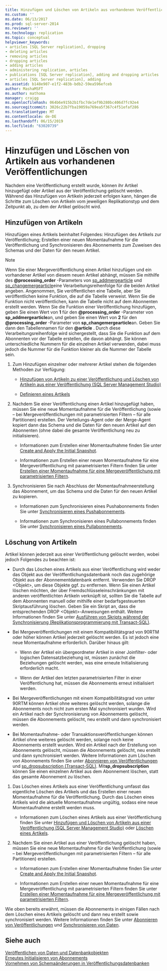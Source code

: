 ```yaml
---
title: Hinzufügen und Löschen von Artikeln aus vorhandenen Veröffentlichungen | Microsoft-Dokumentation
ms.custom: ''
ms.date: 06/13/2017
ms.prod: sql-server-2014
ms.reviewer: ''
ms.technology: replication
ms.topic: conceptual
helpviewer_keywords:
- articles [SQL Server replication], dropping
- deleting articles
- removing articles
- dropping articles
- adding articles
- administering replication, articles
- publications [SQL Server replication], adding and dropping articles
- articles [SQL Server replication], adding
ms.assetid: b148e907-e1f2-483b-bdb2-59ea596efceb
author: MashaMSFT
ms.author: mathoma
manager: craigg
ms.openlocfilehash: 064b6e915b2b1fbc7de1ef9b280bc406d7fc92e4
ms.sourcegitcommit: 3026c22b7fba19059a769ea5f367c4f51efaf286
ms.translationtype: MT
ms.contentlocale: de-DE
ms.lasthandoff: 06/15/2019
ms.locfileid: "63020739"
---
```

# <a name="add-articles-to-and-drop-articles-from-existing-publications"></a>Hinzufügen und Löschen von Artikeln aus vorhandenen Veröffentlichungen
  Nachdem eine Veröffentlichung erstellt wurde, können ihr Artikel hinzugefügt oder Artikel aus der Veröffentlichung gelöscht werden. Während das Hinzufügen von Artikeln jederzeit erfolgen kann, hängen die Schritte zum Löschen von Artikeln vom jeweiligen Replikationstyp und dem Zeitpunkt ab, zu dem der Artikel gelöscht wird.  
  
## <a name="adding-articles"></a>Hinzufügen von Artikeln  
 Hinzufügen eines Artikels beinhaltet Folgendes: Hinzufügen des Artikels zur Veröffentlichung; Erstellen einer neuen Momentaufnahme für die Veröffentlichung und Synchronisieren des Abonnements zum Zuweisen des Schemas und der Daten für den neuen Artikel.  
  
> [!NOTE]
>  Wenn Sie einer Mergeveröffentlichung einen Artikel hinzufügen und ein vorhandener Artikel von diesem neuen Artikel abhängt, müssen Sie mithilfe des **@processing_order** -Parameters von [sp_addmergearticle](/sql/relational-databases/system-stored-procedures/sp-addmergearticle-transact-sql) und [sp_changemergearticle](/sql/relational-databases/system-stored-procedures/sp-changemergearticle-transact-sql)eine Verarbeitungsreihenfolge für die beiden Artikel angeben. Angenommen, Sie veröffentlichen eine Tabelle, aber Sie veröffentlichen keine Funktion, die auf die Tabelle verweist. Wenn Sie die Funktion nicht veröffentlichen, kann die Tabelle nicht auf dem Abonnenten erstellt werden. Wenn Sie die Funktion einer Veröffentlichung hinzufügen, geben Sie einen Wert von **1** für den **@processing_order** -Parameter von **sp_addmergearticle**an, und geben Sie einen Wert von **2** für den **@processing_order** -Parameter von **sp_changemergearticle**an. Geben Sie dann den Tabellennamen für den **@article** . Durch diese Verarbeitungsreihenfolge wird sichergestellt, dass Sie die Funktion auf dem Abonnenten vor der Tabelle erstellen, die davon abhängt. Sie können unterschiedliche Nummern für die einzelnen Artikel verwenden, dabei muss jedoch die Nummer für die Funktion kleiner als die Nummer der Tabelle sein.  
  
1.  Zum Hinzufügen einzelner oder mehrerer Artikel stehen die folgenden Methoden zur Verfügung:  
  
    -   [Hinzufügen von Artikeln zu einer Veröffentlichung und Löschen von Artikeln aus einer Veröffentlichung &#40;SQL Server Management Studio&#41;](add-articles-to-and-drop-articles-from-a-publication.md)  
  
    -   [Definieren eines Artikels](define-an-article.md)  
  
2.  Nachdem Sie einer Veröffentlichung einen Artikel hinzugefügt haben, müssen Sie eine neue Momentaufnahme für die Veröffentlichung (sowie – bei Mergeveröffentlichungen mit parametrisierten Filtern – für alle Partitionen) erstellen. Der Verteilungs-Agent oder der Merge-Agent kopiert dann das Schema und die Daten für den neuen Artikel auf den Abonnenten (ohne dabei die gesamte Veröffentlichung neu zu initialisieren).  
  
    -   Informationen zum Erstellen einer Momentaufnahme finden Sie unter [Create and Apply the Initial Snapshot](../create-and-apply-the-initial-snapshot.md).  
  
    -   Informationen zum Erstellen einer neuen Momentaufnahme für eine Mergeveröffentlichung mit parametrisierten Filtern finden Sie unter [Erstellen einer Momentaufnahme für eine Mergeveröffentlichung mit parametrisierten Filtern](../create-a-snapshot-for-a-merge-publication-with-parameterized-filters.md).  
  
3.  Synchronisieren Sie nach Abschluss der Momentaufnahmeerstellung das Abonnement, um das Schema und die Daten für den neuen Artikel zu kopieren.  
  
    -   Informationen zum Synchronisieren eines Pushabonnements finden Sie unter [Synchronisieren eines Pushabonnements](../synchronize-a-push-subscription.md).  
  
    -   Informationen zum Synchronisieren eines Pullabonnements finden Sie unter [Synchronisieren eines Pullabonnements](../synchronize-a-pull-subscription.md).  
  
## <a name="dropping-articles"></a>Löschung von Artikeln  
 Artikel können jederzeit aus einer Veröffentlichung gelöscht werden, wobei jedoch Folgendes zu beachten ist:  
  
-   Durch das Löschen eines Artikels aus einer Veröffentlichung wird weder das Objekt aus der Veröffentlichungsdatenbank noch das zugehörige Objekt aus der Abonnementdatenbank entfernt. Verwenden Sie DROP \<Objekt>, um diese Objekte ggf. zu entfernen. Wenn Sie einen Artikel löschen möchten, der über Fremdschlüsseleinschränkungen mit anderen veröffentlichten Artikeln verknüpft ist, sollten Sie die Tabelle auf dem Abonnenten manuell oder mithilfe einer bedarfsgesteuerten Skriptausführung löschen. Geben Sie ein Skript an, dass die entsprechenden DROP \<Objekt>-Anweisungen enthält. Weitere Informationen finden Sie unter [Ausführen von Skripts während der Synchronisierung &#40;Replikationsprogrammierung mit Transact-SQL&#41;](../execute-scripts-during-synchronization-replication-transact-sql-programming.md).  
  
-   Bei Mergeveröffentlichungen mit einem Kompatibilitätsgrad von 90RTM oder höher können Artikel jederzeit gelöscht werden. Es ist jedoch eine neue Momentaufnahme erforderlich. Darüber hinaus gilt:  
  
    -   Wenn der Artikel ein übergeordneter Artikel in einer Joinfilter- oder logischen Datensatzbeziehung ist, müssen zunächst die Beziehungen gelöscht werden, was eine erneute Initialisierung erforderlich macht.  
  
    -   Wenn der Artikel den letzten parametrisierten Filter in einer Veröffentlichung hat, müssen die Abonnements erneut initialisiert werden.  
  
-   Bei Mergeveröffentlichungen mit einem Kompatibilitätsgrad von unter 90RTM können Artikel ohne weiteres gelöscht werden, solange die Abonnements noch nicht zum ersten Mal synchronisiert wurden. Wird ein Artikel nach der Synchronisierung von Abonnements gelöscht, müssen die Abonnements gelöscht, neu erstellt und dann synchronisiert werden.  
  
-   Bei Momentaufnahme- oder Transaktionsveröffentlichungen können Artikel ohne weiteres gelöscht werden, solange noch keine Abonnements erstellt wurden. Wird ein Artikel nach der Erstellung von Abonnements gelöscht, müssen die Abonnements gelöscht, neu erstellt und dann synchronisiert werden. Weitere Informationen zum Löschen von Abonnements finden Sie unter [Abonnieren von Veröffentlichungen](../subscribe-to-publications.md) und [sp_dropsubscription &#40;Transact-SQL&#41;](/sql/relational-databases/system-stored-procedures/sp-dropsubscription-transact-sql). Mit**sp_dropsubscription** können Sie einen einzelnen Artikel aus dem Abonnement löschen, statt das gesamte Abonnement zu löschen.  
  
1.  Das Löschen eines Artikels aus einer Veröffentlichung umfasst das eigentliche Löschen des Artikels und das Erstellen einer neuen Momentaufnahme für die Veröffentlichung. Durch das Löschen eines Artikels wird die aktuelle Momentaufnahme ungültig, sodass eine neue Momentaufnahme erstellt werden muss.  
  
    -   Informationen zum Löschen eines Artikels aus einer Veröffentlichung finden Sie unter [Hinzufügen und Löschen von Artikeln aus einer Veröffentlichung &#40;SQL Server Management Studio&#41;](add-articles-to-and-drop-articles-from-a-publication.md) oder [Löschen eines Artikels](delete-an-article.md).  
  
2.  Nachdem Sie einen Artikel aus einer Veröffentlichung gelöscht haben, müssen Sie eine neue Momentaufnahme für die Veröffentlichung (sowie – bei Mergeveröffentlichungen mit parametrisierten Filtern – für alle Partitionen) erstellen.  
  
    -   Informationen zum Erstellen einer Momentaufnahme finden Sie unter [Create and Apply the Initial Snapshot](../create-and-apply-the-initial-snapshot.md).  
  
    -   Informationen zum Erstellen einer neuen Momentaufnahme für eine Mergeveröffentlichung mit parametrisierten Filtern finden Sie unter [Erstellen einer Momentaufnahme für eine Mergeveröffentlichung mit parametrisierten Filtern](../create-a-snapshot-for-a-merge-publication-with-parameterized-filters.md).  
  
 Wie oben bereits erwähnt, müssen die Abonnements in einigen Fällen nach dem Löschen eines Artikels gelöscht und dann neu erstellt sowie synchronisiert werden. Weitere Informationen finden Sie unter [Abonnieren von Veröffentlichungen](../subscribe-to-publications.md) und [Synchronisieren von Daten](../synchronize-data.md).  
  
## <a name="see-also"></a>Siehe auch  
 [Veröffentlichen von Daten und Datenbankobjekten](publish-data-and-database-objects.md)   
 [Erneutes Initialisieren von Abonnements](../reinitialize-subscriptions.md)   
 [Vornehmen von Schemaänderungen in Veröffentlichungsdatenbanken](make-schema-changes-on-publication-databases.md)  
  
  
